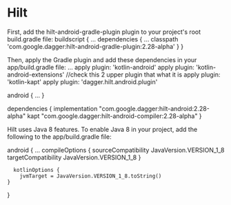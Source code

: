 # Hilt
First, add the hilt-android-gradle-plugin plugin to your project's root build.gradle file:
buildscript {
    ...
    dependencies {
        ...
        classpath 'com.google.dagger:hilt-android-gradle-plugin:2.28-alpha'
    }
}


Then, apply the Gradle plugin and add these dependencies in your app/build.gradle file:
...
apply plugin: 'kotlin-android'
apply plugin: 'kotlin-android-extensions'    //check this 2 upper plugin that what it is
apply plugin: 'kotlin-kapt'
apply plugin: 'dagger.hilt.android.plugin'

android {
    ...
}

dependencies {
    implementation "com.google.dagger:hilt-android:2.28-alpha"
    kapt "com.google.dagger:hilt-android-compiler:2.28-alpha"
}

Hilt uses Java 8 features. To enable Java 8 in your project, add the following to the app/build.gradle file:

android {
  ...
  compileOptions {
    sourceCompatibility JavaVersion.VERSION_1_8
    targetCompatibility JavaVersion.VERSION_1_8
  }
  
      kotlinOptions {
        jvmTarget = JavaVersion.VERSION_1_8.toString()
    }
}
